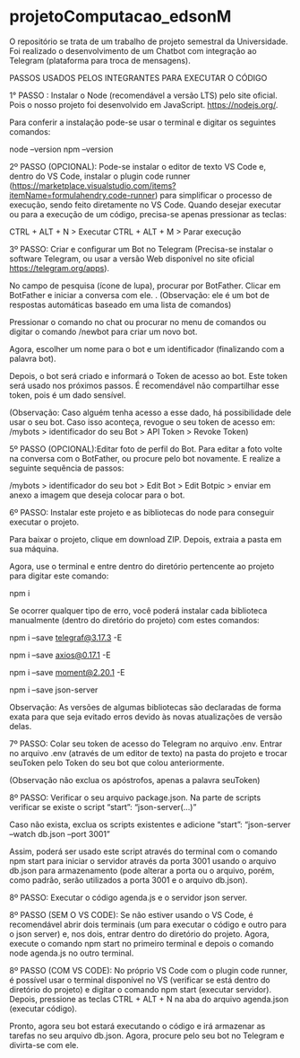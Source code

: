 # projetoComputacao_edsonM
O repositório se trata de um trabalho de projeto semestral da Universidade. Foi realizado o desenvolvimento de um Chatbot com integração ao Telegram (plataforma para troca de mensagens).

PASSOS USADOS PELOS INTEGRANTES PARA EXECUTAR O CÓDIGO

1° PASSO : Instalar o Node (recomendável a versão LTS) pelo site oficial. Pois o nosso projeto foi desenvolvido em JavaScript.
https://nodejs.org/. 

Para conferir a instalação pode-se usar o terminal e digitar os seguintes comandos:

node –version
npm –version


2º PASSO (OPCIONAL): Pode-se instalar o editor de texto VS Code e, dentro do VS Code, instalar o plugin code runner (https://marketplace.visualstudio.com/items?itemName=formulahendry.code-runner) para simplificar o processo de execução, sendo feito diretamente no VS Code. Quando desejar executar ou para a execução de um código, precisa-se apenas pressionar as teclas:

CTRL + ALT + N     > Executar
CTRL + ALT + M     > Parar execução

3º PASSO: Criar e configurar um Bot no Telegram (Precisa-se instalar o software Telegram, ou usar a versão Web disponível no site oficial https://telegram.org/apps).  

No campo de pesquisa (ícone de lupa), procurar por BotFather. Clicar em BotFather e iniciar a conversa com ele.
.
 (Observação: ele é um bot de respostas automáticas baseado em uma lista de comandos) 

Pressionar o comando no chat ou procurar no menu de comandos ou digitar o comando /newbot para criar um novo bot.


Agora, escolher um nome para o bot e um identificador (finalizando com a palavra bot).

Depois, o bot será criado e informará o Token de acesso ao bot. Este token será usado nos próximos passos. 
É recomendável não compartilhar esse token, pois é um dado sensível.

 
(Observação: Caso alguém tenha acesso a esse dado, há possibilidade dele usar o seu bot. Caso isso aconteça, revogue o seu token de acesso em:
/mybots > identificador do seu Bot > API Token > Revoke Token)

5º PASSO (OPCIONAL):Editar foto de perfil do Bot.
 Para editar a foto volte na conversa com o BotFather, ou procure pelo bot novamente. E realize a seguinte sequência de passos:

/mybots > identificador do seu bot > Edit Bot > Edit Botpic > enviar em anexo a imagem que deseja colocar para o bot.


6º PASSO: Instalar este projeto e as bibliotecas do node para conseguir executar o projeto.

Para baixar o projeto, clique em download ZIP. Depois, extraia a pasta em sua máquina.



Agora, use o terminal e entre dentro do diretório pertencente ao projeto para digitar este comando:

npm i

Se ocorrer qualquer tipo de erro, você poderá instalar cada biblioteca manualmente (dentro do diretório do projeto) com estes comandos:

npm i –save telegraf@3.17.3 -E 

npm i –save axios@0.17.1 -E

npm i –save moment@2.20.1 -E

npm i –save json-server 

Observação: As versões de algumas bibliotecas são declaradas de forma exata para que seja evitado erros devido às novas atualizações de versão delas. 

7º PASSO: Colar seu token de acesso do Telegram no arquivo .env.
Entrar no arquivo .env (através de um editor de texto) na pasta do projeto e trocar seuToken pelo Token do seu bot que colou anteriormente.

(Observação não exclua os apóstrofos, apenas a palavra seuToken) 

8º PASSO: Verificar o seu arquivo package.json.
Na parte de scripts verificar se existe o script “start”: “json-server(…)”

Caso não exista, exclua os scripts existentes e adicione
“start”: “json-server –watch db.json –port 3001”



Assim, poderá ser usado este script através do terminal com o comando npm start para iniciar o servidor através da porta 3001 usando o arquivo db.json para armazenamento (pode alterar a porta ou o arquivo, porém, como padrão, serão utilizados a porta 3001 e o arquivo db.json).

8º PASSO: Executar o código agenda.js e o servidor json server.

8º PASSO (SEM O VS CODE): Se não estiver usando o VS Code, é recomendável abrir dois terminais (um para executar o código e outro para o json server) e, nos dois, entrar dentro do diretório do projeto. Agora, execute o comando npm start no primeiro terminal e depois o comando node agenda.js no outro terminal.

8º PASSO (COM VS CODE): No próprio VS Code com o plugin code runner, é possível usar o terminal disponível no VS (verificar se está dentro do diretório do projeto) e digitar o comando npm start (executar servidor). Depois, pressione as teclas CTRL + ALT + N na aba do arquivo agenda.json (executar código).    



Pronto, agora seu bot estará executando o código e irá armazenar as tarefas no seu arquivo db.json. Agora, procure pelo seu bot no Telegram e divirta-se com ele.


